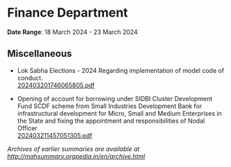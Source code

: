 # Finance Department

**Date Range**: 18 March 2024 - 23 March 2024


## Miscellaneous
- Lok Sabha Elections - 2024 Regarding implementation of model code of conduct.\
  [202403201746065805.pdf](https://gr.maharashtra.gov.in/Site/Upload/Government%20Resolutions/English/202403201746065805.pdf)

- Opening of account for borrowing under SIDBI Cluster Development Fund SCDF scheme from Small Industries Development Bank for infrastructural development for Micro, Small and Medium Enterprises in the State and fixing the appointment and responsibilities of Nodal Officer\
  [202403211457051305.pdf](https://gr.maharashtra.gov.in/Site/Upload/Government%20Resolutions/English/202403211457051305.pdf)


*Archives of earlier summaries are available at http://mahsummary.orgpedia.in/en/archive.html*